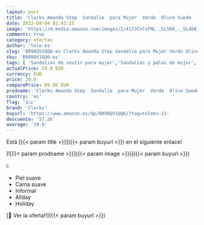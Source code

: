 ```yaml
---
layout: post
title: 'Clarks Amanda Step  Sandalia  para Mujer  Verde  Olive Suede   37.5 EU'
date: 2022-08-04 02:43:25
image: 'https://m.media-amazon.com/images/I/4173CVCsFNL._SL500_._SL400_.jpg'
comments: true
category: ofertas
author: 'tole.es'
slug: 'B098QV1QQ6-es Clarks Amanda Step Sandalia para Mujer Verde Olive Suede...'
sku: 'B098QV1QQ6-es'
tags: [ 'Sandalias de vestir para mujer','Sandalias y palas de mujer','Zapatos','Zapatos para mujer','Zapatos y complementos','clarks','sandalia','🇪🇸', ]
actualPrice: 29.9 EUR
currency: EUR
price: 29.9
comparePrice: 69.95 EUR
prodname: 'Clarks Amanda Step  Sandalia  para Mujer  Verde  Olive Suede   37.5 EU'
country: 'es'
flag: '🇪🇸'
brand: 'Clarks'
buyurl: 'https://www.amazon.es/dp/B098QV1QQ6/?tag=tolees-21'
descuento: '57.26'
average: '29.9'
---
```


Está [{{< param title >}}]({{< param buyurl >}}) en el siguiente enlace!

[![{{< param prodname >}}]({{< param image >}})]({{< param buyurl >}})

ℹ️:

- Piel suave
- Cama suave
- Informal
- Allday
- Holiday

[🛒 Ver la oferta!!]({{< param buyurl >}})
